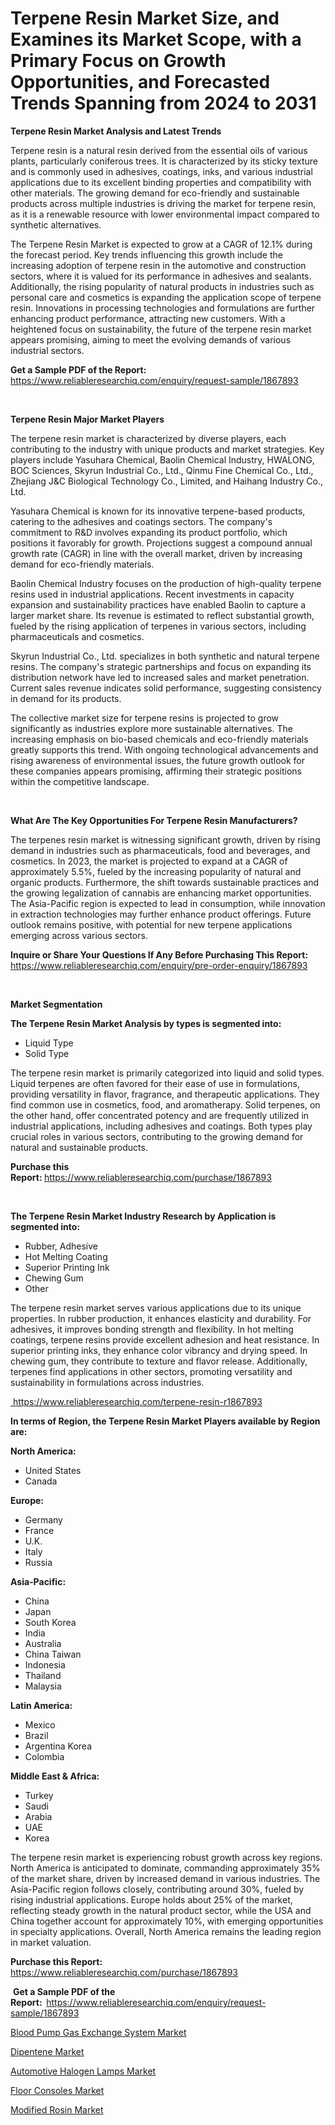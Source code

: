 <p><h1>Terpene Resin Market Size, and Examines its Market Scope, with a Primary Focus on Growth Opportunities, and Forecasted Trends Spanning from 2024 to 2031</h1></p><p><strong>Terpene Resin Market Analysis and Latest Trends</strong></p>
<p><p>Terpene resin is a natural resin derived from the essential oils of various plants, particularly coniferous trees. It is characterized by its sticky texture and is commonly used in adhesives, coatings, inks, and various industrial applications due to its excellent binding properties and compatibility with other materials. The growing demand for eco-friendly and sustainable products across multiple industries is driving the market for terpene resin, as it is a renewable resource with lower environmental impact compared to synthetic alternatives.</p><p>The Terpene Resin Market is expected to grow at a CAGR of 12.1% during the forecast period. Key trends influencing this growth include the increasing adoption of terpene resin in the automotive and construction sectors, where it is valued for its performance in adhesives and sealants. Additionally, the rising popularity of natural products in industries such as personal care and cosmetics is expanding the application scope of terpene resin. Innovations in processing technologies and formulations are further enhancing product performance, attracting new customers. With a heightened focus on sustainability, the future of the terpene resin market appears promising, aiming to meet the evolving demands of various industrial sectors.</p></p>
<p><strong>Get a Sample PDF of the Report:&nbsp;</strong> <a href="https://www.reliableresearchiq.com/enquiry/request-sample/1867893?utm_campaign=1094&utm_medium=2&utm_source=Github&utm_content=ia&utm_term=11112024&utm_id=terpene-resin">https://www.reliableresearchiq.com/enquiry/request-sample/1867893</a></p>
<p>&nbsp;</p>
<p><strong>Terpene Resin Major Market Players</strong></p>
<p><p>The terpene resin market is characterized by diverse players, each contributing to the industry with unique products and market strategies. Key players include Yasuhara Chemical, Baolin Chemical Industry, HWALONG, BOC Sciences, Skyrun Industrial Co., Ltd., Qinmu Fine Chemical Co., Ltd., Zhejiang J&C Biological Technology Co., Limited, and Haihang Industry Co., Ltd.</p><p>Yasuhara Chemical is known for its innovative terpene-based products, catering to the adhesives and coatings sectors. The company's commitment to R&D involves expanding its product portfolio, which positions it favorably for growth. Projections suggest a compound annual growth rate (CAGR) in line with the overall market, driven by increasing demand for eco-friendly materials.</p><p>Baolin Chemical Industry focuses on the production of high-quality terpene resins used in industrial applications. Recent investments in capacity expansion and sustainability practices have enabled Baolin to capture a larger market share. Its revenue is estimated to reflect substantial growth, fueled by the rising application of terpenes in various sectors, including pharmaceuticals and cosmetics.</p><p>Skyrun Industrial Co., Ltd. specializes in both synthetic and natural terpene resins. The company's strategic partnerships and focus on expanding its distribution network have led to increased sales and market penetration. Current sales revenue indicates solid performance, suggesting consistency in demand for its products.</p><p>The collective market size for terpene resins is projected to grow significantly as industries explore more sustainable alternatives. The increasing emphasis on bio-based chemicals and eco-friendly materials greatly supports this trend. With ongoing technological advancements and rising awareness of environmental issues, the future growth outlook for these companies appears promising, affirming their strategic positions within the competitive landscape.</p></p>
<p>&nbsp;</p>
<p><strong>What Are The Key Opportunities For Terpene Resin Manufacturers?</strong></p>
<p><p>The terpenes resin market is witnessing significant growth, driven by rising demand in industries such as pharmaceuticals, food and beverages, and cosmetics. In 2023, the market is projected to expand at a CAGR of approximately 5.5%, fueled by the increasing popularity of natural and organic products. Furthermore, the shift towards sustainable practices and the growing legalization of cannabis are enhancing market opportunities. The Asia-Pacific region is expected to lead in consumption, while innovation in extraction technologies may further enhance product offerings. Future outlook remains positive, with potential for new terpene applications emerging across various sectors.</p></p>
<p><strong>Inquire or Share Your Questions If Any Before Purchasing This Report:</strong> <a href="https://www.reliableresearchiq.com/enquiry/pre-order-enquiry/1867893?utm_campaign=1094&utm_medium=2&utm_source=Github&utm_content=ia&utm_term=11112024&utm_id=terpene-resin">https://www.reliableresearchiq.com/enquiry/pre-order-enquiry/1867893</a></p>
<p>&nbsp;</p>
<p><strong>Market Segmentation</strong></p>
<p><strong>The Terpene Resin Market Analysis by types is segmented into:</strong></p>
<p><ul><li>Liquid Type</li><li>Solid Type</li></ul></p>
<p><p>The terpene resin market is primarily categorized into liquid and solid types. Liquid terpenes are often favored for their ease of use in formulations, providing versatility in flavor, fragrance, and therapeutic applications. They find common use in cosmetics, food, and aromatherapy. Solid terpenes, on the other hand, offer concentrated potency and are frequently utilized in industrial applications, including adhesives and coatings. Both types play crucial roles in various sectors, contributing to the growing demand for natural and sustainable products.</p></p>
<p><strong>Purchase this Report:&nbsp;</strong><a href="https://www.reliableresearchiq.com/purchase/1867893?utm_campaign=1094&utm_medium=2&utm_source=Github&utm_content=ia&utm_term=11112024&utm_id=terpene-resin">https://www.reliableresearchiq.com/purchase/1867893</a></p>
<p>&nbsp;</p>
<p><strong>The Terpene Resin Market Industry Research by Application is segmented into:</strong></p>
<p><ul><li>Rubber, Adhesive</li><li>Hot Melting Coating</li><li>Superior Printing Ink</li><li>Chewing Gum</li><li>Other</li></ul></p>
<p><p>The terpene resin market serves various applications due to its unique properties. In rubber production, it enhances elasticity and durability. For adhesives, it improves bonding strength and flexibility. In hot melting coatings, terpene resins provide excellent adhesion and heat resistance. In superior printing inks, they enhance color vibrancy and drying speed. In chewing gum, they contribute to texture and flavor release. Additionally, terpenes find applications in other sectors, promoting versatility and sustainability in formulations across industries.</p></p>
<p><a href="https://www.reliableresearchiq.com/terpene-resin-r1867893?utm_campaign=1094&utm_medium=2&utm_source=Github&utm_content=ia&utm_term=11112024&utm_id=terpene-resin">&nbsp;https://www.reliableresearchiq.com/terpene-resin-r1867893</a></p>
<p><strong>In terms of Region, the Terpene Resin Market Players available by Region are:</strong></p>
<p>
    <p> <strong> North America: </strong>
        <ul>
            <li>United States</li>
            <li>Canada</li>
        </ul>
        </p> 
    <p> <strong> Europe: </strong>
        <ul>
            <li>Germany</li>
            <li>France</li>
            <li>U.K.</li>
            <li>Italy</li>
            <li>Russia</li>
        </ul>
        </p> 
    <p> <strong> Asia-Pacific: </strong>
        <ul>
            <li>China</li>
            <li>Japan</li>
            <li>South Korea</li>
            <li>India</li>
            <li>Australia</li>
            <li>China Taiwan</li>
            <li>Indonesia</li>
            <li>Thailand</li>
            <li>Malaysia</li>
        </ul>
        </p> 
    <p> <strong> Latin America: </strong>
        <ul>
            <li>Mexico</li>
            <li>Brazil</li>
            <li>Argentina Korea</li>
            <li>Colombia</li>
        </ul>
        </p> 
    <p> <strong> Middle East & Africa: </strong>
        <ul>
            <li>Turkey</li>
            <li>Saudi</li>
            <li>Arabia</li>
            <li>UAE</li>
            <li>Korea</li>
        </ul>
    </p>
    </p>
<p><p>The terpene resin market is experiencing robust growth across key regions. North America is anticipated to dominate, commanding approximately 35% of the market share, driven by increased demand in various industries. The Asia-Pacific region follows closely, contributing around 30%, fueled by rising industrial applications. Europe holds about 25% of the market, reflecting steady growth in the natural product sector, while the USA and China together account for approximately 10%, with emerging opportunities in specialty applications. Overall, North America remains the leading region in market valuation.</p></p>
<p><strong>Purchase this Report: </strong><a href="https://www.reliableresearchiq.com/purchase/1867893?utm_campaign=1094&utm_medium=2&utm_source=Github&utm_content=ia&utm_term=11112024&utm_id=terpene-resin">https://www.reliableresearchiq.com/purchase/1867893</a></p>
<p>&nbsp;<strong>Get a Sample PDF of the Report:&nbsp;&nbsp;</strong><a href="https://www.reliableresearchiq.com/enquiry/request-sample/1867893?utm_campaign=1094&utm_medium=2&utm_source=Github&utm_content=ia&utm_term=11112024&utm_id=terpene-resin">https://www.reliableresearchiq.com/enquiry/request-sample/1867893</a></p>
<p><strong></strong></p>
<p><p><a href="https://issuu.com/reportprime-2/docs/blood-pump-gas-exchange-system-mark_61826d02b0a8de?utm_campaign=1094&utm_medium=2&utm_source=Github&utm_content=ia&utm_term=11112024&utm_id=terpene-resin">Blood Pump Gas Exchange System Market</a></p><p><a href="https://github.com/wenonaelwil/Market-Research-Report-List-1/blob/main/dipentene-market.md?utm_campaign=1094&utm_medium=2&utm_source=Github&utm_content=ia&utm_term=11112024&utm_id=terpene-resin">Dipentene Market</a></p><p><a href="https://www.linkedin.com/pulse/global-automotive-halogen-lamps-market-opportunities-challenges2024-vtfre?utm_campaign=1094&utm_medium=2&utm_source=Github&utm_content=ia&utm_term=11112024&utm_id=terpene-resin">Automotive Halogen Lamps Market</a></p><p><a href="https://www.linkedin.com/pulse/floor-consoles-market-maturity-analysis-regional-disparities-xxnue?utm_campaign=1094&utm_medium=2&utm_source=Github&utm_content=ia&utm_term=11112024&utm_id=terpene-resin">Floor Consoles Market</a></p><p><a href="https://github.com/quannafeagen6eh/Market-Research-Report-List-1/blob/main/modified-rosin-market.md?utm_campaign=1094&utm_medium=2&utm_source=Github&utm_content=ia&utm_term=11112024&utm_id=terpene-resin">Modified Rosin Market</a></p></p>